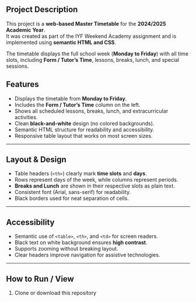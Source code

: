 ## Project Description
This project is a **web-based Master Timetable** for the **2024/2025 Academic Year**.  
It was created as part of the IYF Weekend Academy assignment and is implemented using **semantic HTML and CSS**.

The timetable displays the full school week (**Monday to Friday**) with all time slots, including **Form / Tutor’s Time**, lessons, breaks, lunch, and special sessions.
## Features
- Displays the timetable from **Monday to Friday**.  
- Includes the **Form / Tutor’s Time** column on the left.  
- Shows all scheduled lessons, breaks, lunch, and extracurricular activities.  
- Clean **black-and-white** design (no colored backgrounds).  
- Semantic HTML structure for readability and accessibility.  
- Responsive table layout that works on most screen sizes.  

---

## Layout & Design
- Table headers (`<th>`) clearly mark **time slots** and **days**.  
- Rows represent days of the week, while columns represent periods.  
- **Breaks and Lunch** are shown in their respective slots as plain text.  
- Consistent font (Arial, sans-serif) for readability.  
- Black borders used for neat separation of cells.  

---

## Accessibility
- Semantic use of `<table>`, `<th>`, and `<td>` for screen readers.  
- Black text on white background ensures **high contrast**.  
- Supports zooming without breaking layout.  
- Clear headers improve navigation for assistive technologies.  

---

## How to Run / View
1. Clone or download this repository